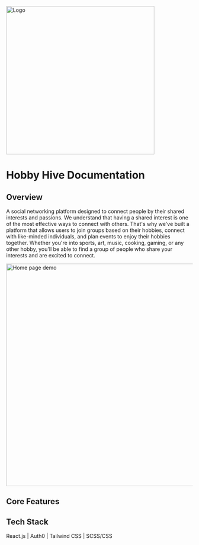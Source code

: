 <img width='400' height='autp' src='https://i.imgur.com/0s6OBmv.gif' alt='Logo'>

# Hobby Hive Documentation

## Overview
A social networking platform designed to connect people by their shared interests and passions.
We understand that having a shared interest is one of the most effective ways to connect with others. That's why we've built a platform that allows users to join groups based on their hobbies, connect with like-minded individuals, and plan events to enjoy their hobbies together. Whether you're into sports, art, music, cooking, gaming, or any other hobby, you'll be able to find a group of people who share your interests and are excited to connect.

<img width='600' height='auto' src='https://i.imgur.com/OgCIqbG.gif' alt='Home page demo '>

## Core Features

## Tech Stack
React.js | Auth0 | Tailwind CSS | SCSS/CSS
